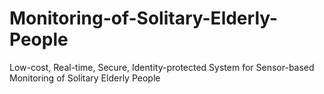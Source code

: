 # Monitoring-of-Solitary-Elderly-People
Low-cost, Real-time, Secure, Identity-protected System for Sensor-based Monitoring of Solitary Elderly People
